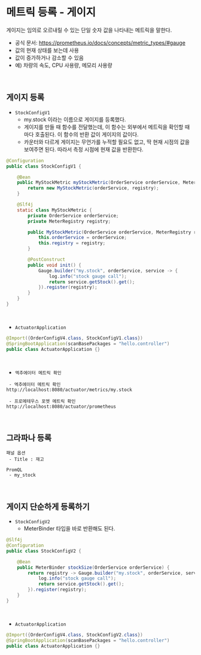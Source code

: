 # 메트릭 등록 - 게이지

게이지는 임의로 오르내릴 수 있는 단일 숫자 값을 나타내는 메트릭을 말한다.  

 - 공식 문서: https://prometheus.io/docs/concepts/metric_types/#gauge
 - 값의 현재 상태를 보는데 사용
 - 값이 증가하거나 감소할 수 있음
 - 예) 차량의 속도, CPU 사용량, 메모리 사용량

<br/>

## 게이지 등록

 - `StockConfigV1`
    - my.stock 이라는 이름으로 게이지를 등록했다.
    - 게이지를 만들 때 함수를 전달했는데, 이 함수는 외부에서 메트릭을 확인할 때 마다 호출된다. 이 함수의 반환 값이 게이지의 값이다.
    - 카운터와 다르게 게이지는 무언가를 누적할 필요도 없고, 딱 현재 시점의 값을 보여주면 된다. 따라서 측정 시점에 현재 값을 반환한다.
```java
@Configuration
public class StockConfigV1 {

    @Bean
    public MyStockMetric myStockMetric(OrderService orderService, MeterRegistry registry) {
        return new MyStockMetric(orderService, registry);
    }

    @Slf4j
    static class MyStockMetric {
        private OrderService orderService;
        private MeterRegistry registry;

        public MyStockMetric(OrderService orderService, MeterRegistry registry) {
            this.orderService = orderService;
            this.registry = registry;
        }

        @PostConstruct
        public void init() {
            Gauge.builder("my.stock", orderService, service -> {
                log.info("stock gauge call");
                return service.getStock().get();
            }).register(registry);
        }
    }
}
```

<br/>

 - `ActuatorApplication`
```java
@Import({OrderConfigV4.class, StockConfigV1.class})
@SpringBootApplication(scanBasePackages = "hello.controller")
public class ActuatorApplication {}
```

<br/>

 - `엑추에이터 메트릭 확인`
```
 - 엑추에이터 메트릭 확인
http://localhost:8080/actuator/metrics/my.stock

 - 프로메테우스 포멧 메트릭 확인
http://localhost:8080/actuator/prometheus
```

<br/>

## 그라파나 등록

```
패널 옵션
 - Title : 재고

PromQL
 - my_stock
```

<br/>

## 게이지 단순하게 등록하기

 - `StockConfigV2`
    - MeterBinder 타입을 바로 반환해도 된다.
```java
@Slf4j
@Configuration
public class StockConfigV2 {

    @Bean
    public MeterBinder stockSize(OrderService orderService) {
        return registry -> Gauge.builder("my.stock", orderService, service -> {
            log.info("stock gauge call");
            return service.getStock().get();
        }).register(registry);
    }
}
```

<br/>

 - `ActuatorApplication`
```java
@Import({OrderConfigV4.class, StockConfigV2.class})
@SpringBootApplication(scanBasePackages = "hello.controller")
public class ActuatorApplication {}
```

